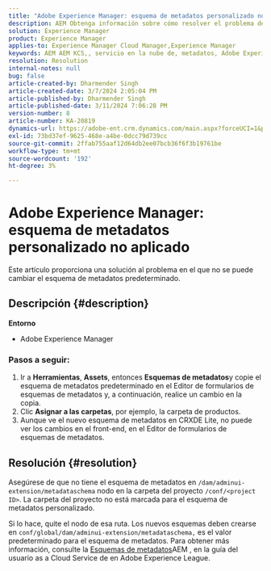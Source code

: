 ```yaml
---
title: "Adobe Experience Manager: esquema de metadatos personalizado no aplicado"
description: AEM Obtenga información sobre cómo resolver el problema de la en la que no se aplica el esquema de metadatos personalizado.
solution: Experience Manager
product: Experience Manager
applies-to: Experience Manager Cloud Manager,Experience Manager
keywords: AEM AEM KCS,, servicio en la nube de, metadatos, Adobe Experience Manager
resolution: Resolution
internal-notes: null
bug: false
article-created-by: Dharmender Singh
article-created-date: 3/7/2024 2:05:04 PM
article-published-by: Dharmender Singh
article-published-date: 3/11/2024 7:06:28 PM
version-number: 8
article-number: KA-20819
dynamics-url: https://adobe-ent.crm.dynamics.com/main.aspx?forceUCI=1&pagetype=entityrecord&etn=knowledgearticle&id=bb7df1aa-8bdc-ee11-904d-6045bd006d92
exl-id: 73bd37ef-9625-468e-a4be-0dcc79d739cc
source-git-commit: 2ffab755aaf12d64db2ee07bcb36f6f3b19761be
workflow-type: tm+mt
source-wordcount: '192'
ht-degree: 3%

---
```


# Adobe Experience Manager: esquema de metadatos personalizado no aplicado


Este artículo proporciona una solución al problema en el que no se puede cambiar el esquema de metadatos predeterminado.

## Descripción {#description}


<b>Entorno</b>

- Adobe Experience Manager


### <b>Pasos a seguir:</b>

1. Ir a <b>Herramientas</b>, <b>Assets</b>, entonces <b>Esquemas de metadatos</b>y copie el esquema de metadatos predeterminado en el Editor de formularios de esquemas de metadatos y, a continuación, realice un cambio en la copia.
2. Clic <b>Asignar a las carpetas</b>, por ejemplo, la carpeta de productos.
3. Aunque ve el nuevo esquema de metadatos en CRXDE Lite, no puede ver los cambios en el front-end, en el Editor de formularios de esquemas de metadatos.



## Resolución {#resolution}


Asegúrese de que no tiene el esquema de metadatos en `/dam/adminui-extension/metadataschema` nodo en la carpeta del proyecto `/conf/<project ID>`. La carpeta del proyecto no está marcada para el esquema de metadatos personalizado.

Si lo hace, quite el nodo de esa ruta. Los nuevos esquemas deben crearse en `conf/global/dam/adminui-extension/metadataschema,` es el valor predeterminado para el esquema de metadatos. Para obtener más información, consulte la [Esquemas de metadatos](https://experienceleague.adobe.com/docs/experience-manager-cloud-service/content/assets/manage/metadata-schemas.html)AEM , en la guía del usuario as a Cloud Service de en Adobe Experience League.
